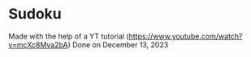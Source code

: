 # Sudoku
Made with the help of a YT tutorial (https://www.youtube.com/watch?v=mcXc8Mva2bA) 
Done on December 13, 2023
